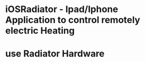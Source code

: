 # iOSRadiator - Ipad/Iphone Application to control remotely electric Heating
# use Radiator Hardware
